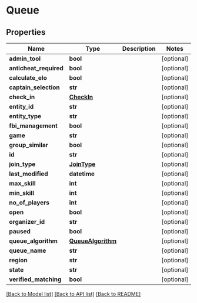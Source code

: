 # Queue

## Properties
Name | Type | Description | Notes
------------ | ------------- | ------------- | -------------
**admin_tool** | **bool** |  | [optional] 
**anticheat_required** | **bool** |  | [optional] 
**calculate_elo** | **bool** |  | [optional] 
**captain_selection** | **str** |  | [optional] 
**check_in** | [**CheckIn**](CheckIn.md) |  | [optional] 
**entity_id** | **str** |  | [optional] 
**entity_type** | **str** |  | [optional] 
**fbi_management** | **bool** |  | [optional] 
**game** | **str** |  | [optional] 
**group_similar** | **bool** |  | [optional] 
**id** | **str** |  | [optional] 
**join_type** | [**JoinType**](JoinType.md) |  | [optional] 
**last_modified** | **datetime** |  | [optional] 
**max_skill** | **int** |  | [optional] 
**min_skill** | **int** |  | [optional] 
**no_of_players** | **int** |  | [optional] 
**open** | **bool** |  | [optional] 
**organizer_id** | **str** |  | [optional] 
**paused** | **bool** |  | [optional] 
**queue_algorithm** | [**QueueAlgorithm**](QueueAlgorithm.md) |  | [optional] 
**queue_name** | **str** |  | [optional] 
**region** | **str** |  | [optional] 
**state** | **str** |  | [optional] 
**verified_matching** | **bool** |  | [optional] 

[[Back to Model list]](../README.md#documentation-for-models) [[Back to API list]](../README.md#documentation-for-api-endpoints) [[Back to README]](../README.md)


